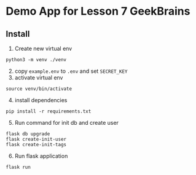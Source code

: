 # Demo App for Lesson 7 GeekBrains

## Install 
1. Create new virtual env
```shell
python3 -m venv ./venv
```
2. copy `example.env` to `.env` and set `SECRET_KEY`
3. activate virtual env
```shell
source venv/bin/activate
```
4. install dependencies
```shell
pip install -r requirements.txt
```
5. Run command for init db and create user
```shell
flask db upgrade
flask create-init-user
flask create-init-tags
```
6. Run flask application
```shell
flask run
```
